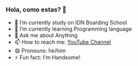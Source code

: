 ### Hola, como estas? 👋


- 🔭 I’m currently study on IDN Boarding School
- 🌱 I’m currently learning Programming language 
- 💬 Ask me about Anything 
- 📫 How to reach me: [YouTube Channel](https://www.youtube.com/channel/UCw6ydyTEFjMn9c02GAUa0iA/featured)
- 😄 Pronouns: he/him
- ⚡ Fun fact: I'm Handsome!


